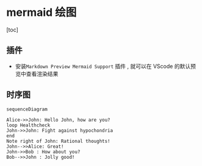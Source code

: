 # mermaid 绘图

[toc]

## 插件

- 安装`Markdown Preview Mermaid Support` 插件 , 就可以在 VScode 的默认预览中查看渲染结果

## 时序图

```mermaid
sequenceDiagram

Alice->>John: Hello John, how are you?
loop Healthcheck
John->>John: Fight against hypochondria
end
Note right of John: Rational thoughts!
John-->>Alice: Great!
John->>Bob : How about you?
Bob-->>John : Jolly good!
```
